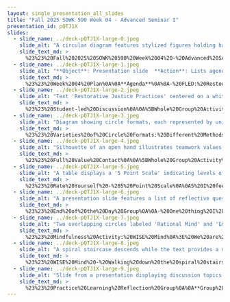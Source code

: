 ```yaml
---
layout: single_presentation_all_slides
title: "Fall 2025 SOWK 590 Week 04 - Advanced Seminar I"
presentation_id: pQTJ1X
slides:
  - slide_name: ../deck-pQTJ1X-large-0.jpeg
    slide_alt: "A circular diagram features stylized figures holding hands, symbolizing unity. The text reads, 'Advanced Seminar I, Fall 2025 Week 04 for SOWK 590.' At the bottom: 'Jacob Campbell, Ph.D. LICSW at Heritage University.'"
    slide_text_md: >
      %23%23%20Fall%202025%20SOWK%20590%20Week%2004%20-%20Advanced%20Seminar%20I%0A%0Atitle:%20Fall%202025%20SOWK%20590%20Week%2004%20-%20Advanced%20Seminar%20I%0Adate:%202025-09-12%2015:59:41%0Alocation:%20Heritage%20University%0Atags:%0A%20%20-%20Heritage%20University%0A%20%20-%20MSW%20Program%0A%20%20-%20SOWK%20590%0Apresentation_video:%20%3E%0A%20%20%22%22%0Adescription:%20%3E%0A%0AWeek%20four%20is%20synchronous%20with%20having%20class%20on%20Saturday%20(09/20/25)%20for%20SOWK%20590.%20Students%20continue%20to%20work%20at%20the%20practicum%20and%20will%20submit%20their%20weekly%20journal.%20We%20will%20have%20the%20following%20agenda:%0A%0A-%20FLED:%20Restorative%20Justice%20Practices%0A-%20Mindfulness%20activity%0A-%20Practice%20Learning%20Reflection%20Group%0A%0AThe%20learning%20objectives%20this%20week%20include:%0A%0A-%20Students%20consider%20restorative%20justice%20and%20how%20it%20relates%20to%20their%20practice.%0A-%20Students%20will%20actively%20practice%20a%20mindfulness%20activity.%0A-%20Students%20will%20recognize%20the%20shared%20experiences%20of%20their%20peers%20in%20the%20practicum%20and%20be%20able%20to%20utilize%20the%20group%20as%20a%20method%20for%20sharing%20and%20problem-solving.%0A-%20Students%20will%20analyze%20their%20practicum%20experience,%20reflecting%20on%20how%20it%20connects%20to%20their%20development%20and%20demonstration%20of%20competence.%0A%0A
  - slide_name: ../deck-pQTJ1X-large-1.jpeg
    slide_alt: "**Object**: Presentation slide  **Action**: Lists agenda and objectives  **Context**: Educational session  **Important Text**:  - **Agenda**: Plan for week 04    - FLED: Restorative Justice Practices    - Mindfulness activity    - Practice Learning Reflection Group  - **Learning Objectives**:    - Students recognize shared experiences and use group for sharing/problem-solving.    - Actively practice mindfulness.    - Consider self-care/burnout prevention related to practice."
    slide_text_md: >
      %23%23%20Week%2004%20Plan%0A%0A**Agenda**%0A%0A-%20FLED:%20Restorative%20Justice%20Practices%0A-%20Mindfulness%20activity%0A-%20Practice%20Learning%20Reflection%20Group%0A%0A**Learning%20Objectives**%0A%0A-%20Students%20consider%20restorative%20justice%20and%20how%20it%20relates%20to%20their%20practice.%0A-%20Students%20will%20actively%20practice%20a%20mindfulness%20activity.%0A-%20Students%20will%20recognize%20the%20shared%20experiences%20of%20their%20peers%20in%20the%20practicum%20and%20be%20able%20to%20utilize%20the%20group%20as%20a%20method%20for%20sharing%20and%20problem-solving.%0A%0A
  - slide_name: ../deck-pQTJ1X-large-2.jpeg
    slide_alt: "Text 'Restorative Justice Practices' centered on a white background. Above, 'Faculty' and 'Student Led Discussion' appear. Bottom right notes 'Moved to Week 06 - Self-Care and Burnout Prevention.'"
    slide_text_md: >
      %23%23%20Student-led%20Discussion%0A%0A%5BWhole%20Group%20Activity%5D%20Assigned%20students%20will%20facilitate%20discussion%20with%20the%20class%20regarding%20chosen%20topic.%0A%0ARestorative%20Justice%20Practices%0A%0A-%3E%20This%20week%20is%20was%20to%20be%20Self-Care%20and%20Burnout%20Prevention,%20but%20they%20swapped%20weeks.%20It%20is%20also%20FLED%20(I%20hope%20that%20doesn't%20make%20you%20all%20run%20away),%20but%20faculty%20led%20verses%20student.%0A%0A%3E%20I'm%20not%20going%20to%20talk%20a%20whole%20lot%20about%20restorative%20justice%20practices.%20It%20is%20a%20topic%20I%20love,%20and%20we%20could%20spend%20the%20entire%20class%20session%20on.%20We%20are%20going%20to%20focus%20on%20working%20in%20circles.%20I%20have%20a%20list%20of%20some%20examples%20of%20circle%20group%20formats%20that%20we%20do.%20Then%20we%20will%20go%20through%20and%20do%20the%20end-of-the-day%20meeting%20I%20would%20do%20with%20my%20behavior%20students.%20%0A%0A
  - slide_name: ../deck-pQTJ1X-large-3.jpeg
    slide_alt: "Diagram showing circle formats, each represented by unique icons: Basic Circle, Fishbowl, Feedback, Popcorn, Spiral, Wheelhouse, and Small Group Circles. Title: 'Varieties of Circle Formats: Different Methods of Facilitation' (Clifford, 2013)."
    slide_text_md: >
      %23%23%20Varieties%20of%20Circle%20Formats:%20Different%20Methods%20of%20Facilitation%0A%3E%20There%20are%20a%20number%20of%20ways%20that%20we%20might%20format%20our%20groups.%20the%20following%20are%20some%20examples.%0A%0A-%20**Basic%20Circle**:%20A%20traditional%20circle%20using%20a%20talking%20piece%20passed%20around%20so%20everyone%20gets%20a%20turn%20to%20speak.%0A-%20**Popcorn%20Circle**:%20Participants%20speak%20in%20no%20particular%20order,%20without%20using%20a%20talking%20piece%E2%80%94whoever%20is%20ready%20%22pops%22%20in.%0A-%20**Fishbowl%20(Witness)%20Circle**:%20A%20small%20group%20discusses%20a%20topic%20in%20the%20center%20while%20others%20observe%20silently%20from%20an%20outer%20circle.%0A-%20**Spiral%20Circle**:%20The%20talking%20piece%20spirals%20inward%20or%20outward%20through%20the%20group,%20changing%20the%20usual%20speaking%20pattern.%0A-%20**Feedback%20Circle**:%20Participants%20share%20reflections%20or%20feedback%20about%20a%20shared%20experience%20or%20issue,%20encouraging%20personal%20growth.%0A-%20**Wheelhouse%20Circle**:%20Students%20lead%20discussions%20on%20topics%20they%20are%20passionate%20or%20knowledgeable%20about,%20showcasing%20their%20strengths.%0A-%20**Small%20Group/Student%20Circle%20Leaders**:%20Student-led%20circles%20held%20in%20smaller%20groups,%20building%20leadership%20skills%20and%20peer%20engagement.%0A%0A%3Cdiv%20style%3D%22text-align:%20center%22%20markdown%3D%221%22%3E%0AReference%0A%3C/div%3E%0A%3Cdiv%20style%3D%22margin:%200%200%200%202em;%20text-indent:%20-2em;%22%20markdown%3D%221%22%3E%0A%0AClifford,%20A.%20(2013).%20Teaching%20restorative%20practices%20with%20classroom%20circles.%20_Center%20for%20Restorative%20Process_.%20%3Chttps://www.cta.org/wp-content/uploads/2020/03/Teaching-Restorative-Practices-in-the-Classroom-7-lesson-Curriculum-1.pdf%3E%0A%0A%3C/div%3E%0A%0A%0A
  - slide_name: ../deck-pQTJ1X-large-4.jpeg
    slide_alt: "Silhouette of an open hand illustrates teamwork values; surrounding text reads: 'Use kind words and actions,' 'Practice safety,' 'Group goals,' 'Honest feedback,' 'No grudges.' Titled 'Full Value Contract.'"
    slide_text_md: >
      %23%23%20Full%20Value%20Contact%0A%0A%5BWhole%20Group%20Activity%5D%20Teach%20the%20full%20value%20contact%0A%0A-%20We%20are%20a%20group%20with%20group%20and%20individual%20goals%0A-%20We%20practice%20safety%20first,%20emotional%20and%20physical%0A-%20Use%20kind%20words%20and%20actions,%20no%20discounting%0A-%20Give%20and%20receive%20honest%20feedback%0A-%20Hold%20no%20grudges,%20let%20it%20go%0A%0A%3Cdiv%20style%3D%22text-align:%20center%22%20markdown%3D%221%22%3E%0AReference%0A%3C/div%3E%0A%3Cdiv%20style%3D%22margin:%200%200%200%202em;%20text-indent:%20-2em;%22%20markdown%3D%221%22%3E%0A%0ASchoel,%20J.,%20Prouty,%20D.,%20%26%20Radcliffe,%20P.%20(1988).%20_Islands%20of%20healing:%20A%20guide%20to%20adventure%20based%20counseling_.%20Project%20Adventure.%0A%0A%3C/div%3E%0A%0A
  - slide_name: ../deck-pQTJ1X-large-5.jpeg
    slide_alt: "A table displays a '5 Point Scale' indicating levels of well-being:5 - I feel fantastic!4 - I feel well.3 - I am ok, but I feel a little off.2 - I am not well. I just need time.1 - Emotional, leave me alone, check in with me later."
    slide_text_md: >
      %23%23%20Rate%20Yourself%20-%205%20Point%20Scale%0A%0A5%20I%20feel%20fantastic!%0A4%20I%20feel%20well.%0A3%20I%20am%20ok,%20but%20I%20feel%20a%20little%20off.%0A2%20I%20am%20not%20well.%20I%20just%20need%20time.%0A1%20Emotional,%20leave%20me%20alone,%20check%20in%20with%20me%20later.%0A%0A
  - slide_name: ../deck-pQTJ1X-large-6.jpeg
    slide_alt: "A presentation slide features a list of reflective questions and prompts for an 'End of the Day Group,' including self-assessment, feedback, and goal-setting. An hourglass icon is present."
    slide_text_md: >
      %23%23%20End%20of%20the%20Day%20Group%0A%0A-%20One%20thing%20I%20did%20well%20today%20was%0A-%20One%20thing%20I%20need%20to%20work%20harder%20at%20is%0A-%20Popcorn%20positives%0A%20%20Everybody%20gets%20one%0A%20%20Specific%20examples%20seen%20during%20the%20day%0A-%20Personal%20goal%20check-in%0A%20%20Rate%20yourself%0A%20%20Group%20gives%20honest%20feedback%0A%20%20How%20can%20you%20work%20toward%20your%20goal%20next%20time%3F%0A%0A%0A
  - slide_name: ../deck-pQTJ1X-large-7.jpeg
    slide_alt: "Two overlapping circles labeled 'Rational Mind' and 'Emotional Mind,' with 'WISE Mind' at the intersection. Text explains characteristics: Rational is logical; Emotional is mood-driven; Wise integrates both. Context: Mindfulness Activity from DBT Skills Training Handbook (Linehan, 2015)."
    slide_text_md: >
      %23%23%20Mindfulness%20Activity:%20WISE%20Mind%0A%3E%20We%20are%20going%20to%20spend%20time%20reflect%20on%20our%20WISE%20mind%20and%20trying%20to%20find%20it%20within%20ourselves.%20First%20I%20want%20to%20introduce%20the%20the%20concept%20of%20the%20WISE%20Mind.%20There%20are%20three%20minds%20that%20DBT%20talks%20about%20us%20having.%0A%0A**Rational%20Mind%20Is**%0A%0A-%20Cool%0A-%20Logical%0A-%20Task-focused%0A%0AWhen%20in%20rational%20mind,%20you%20are%20ruled%20by%20facts,%20reasons,%20logic,%20and%20pragmatics.%20Values%20and%20feelings%20are%20not%20important.%0A%0A**Emotion%20Mind%20Is**%0A%0A-%20Hot%0A-%20Mood-Dependent%0A-%20Emotion%20Focused%0A%0AWhen%20in%20emotion%20mind,%20you%20are%20ruled%20by%20your%20moods,%20feelings,%20and%20urges%20to%20do%20or%20say%20things.%20Facts,%20reasons,%20and%20logic%20are%20not%20important.%0A%0A**Wise%20Mind%20Is**%0A%0A-%20The%20wisdom%20within%20each%20person%0A-%20Seeing%20the%20value%20of%20both%20reason%20and%20emotion%0A-%20Bringing%20the%20left%20brain%20and%20the%20right%20brain%20together%0A-%20The%20middle%20path%0A%0A(Linehan,%202015)%0A%0A
  - slide_name: ../deck-pQTJ1X-large-8.jpeg
    slide_alt: "A spiral staircase descends while the text provides a mindfulness exercise: 'Mindfulness Activity' from 'DBT Skills Training Handbook.' It guides imagining walking down to one's center, embracing sensations and quiet."
    slide_text_md: >
      %23%23%20WISE%20Mind%20-%20Walking%20down%20the%20spiral%20stairs%0A%0A%3E%20Imagine%20that%20within%20you%20is%20a%20spiral%20staircase,%20winding%20down%20to%20your%20very%20center%20(that%20WISE%20mind).%20Starting%20at%20the%20top%20walk%20very%20slowly%20down%20the%20staircase,%20going%20deeper%20and%20deeper%20within%20yourself.%0ANotice%20the%20sensations.%20Rest%20by%20sitting%20on%20a%20step,%20or%20turn%20on%20lights%20on%20the%20way%20down%20if%20you%20wish.%20Do%20not%20force%20yourself%20further%20than%20you%20want%20to%20go.%20Notice%20the%20quiet.%20As%20you%20reach%20the%20center%20of%20your%20self,%20settle%20your%20attention%20there-perhaps%20in%20your%20gut%20or%20your%20abdomen.%0A%0A%0A%3Cdiv%20style%3D%22text-align:%20center%22%20markdown%3D%221%22%3E%0AReference%0A%3C/div%3E%0A%3Cdiv%20style%3D%22margin:%200%200%200%202em;%20text-indent:%20-2em;%22%20markdown%3D%221%22%3E%0A%0ALinehan,%20M.%20(2015).%20_DBT%20skills%20training%20manual_%20(2nd%20ed.).%20The%20Guilford%20Press.%20%0A%0A%3C/div%3E%0A%0A
  - slide_name: ../deck-pQTJ1X-large-9.jpeg
    slide_alt: "Slide from a presentation displaying discussion topics and group norms. Topics include practicum experiences and client needs. Norms emphasize respect, open-mindedness, participation, and confidentiality. Title: 'Practice Learning Reflection Group.'"
    slide_text_md: >
      %23%23%20Practice%20Learning%20Reflection%20Group%0A%0A**Group%20Norms**%0A%0A-%20We%20will%20be%20respectful%20of%20each%20other%0A-%20We%20will%20approach%20our%20dialogue%20with%20an%20open%20mind%0A-%20We%20will%20engage%20and%20fully%20participate%0A-%20We%20will%20keep%20our%20client's%20information%20confidential%0A%0A**Group%20Check-in%20Question**%0AWhat%20is%20something%20you%20learned%20this%20week%3F%0A%0A**Practicum%20Discussion**%0A%0A-%20What%20are%20some%20of%20the%20things%20that%20are%20happening%20in%20your%20practicums%3F%0A-%20What%20are%20some%20of%20the%20needs%20of%20the%20clients%20you%20are%20working%20with%3F%0A-%20Examples%20of%20client%20work%20to%20share%20with%20the%20group.%0A
---
```

